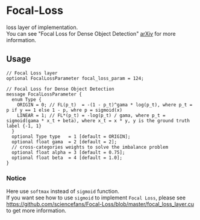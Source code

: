 # Focal-Loss
loss layer of implementation.  
You can see "Focal Loss for Dense Object Detection" [arXiv](https://arxiv.org/abs/1708.02002) for more information.  

## Usage

```
// Focal Loss layer
optional FocalLossParameter focal_loss_param = 124;

// Focal Loss for Dense Object Detection
message FocalLossParameter {
  enum Type {
    ORIGIN = 0; // FL(p_t)  = -(1 - p_t)^gama * log(p_t), where p_t = p if y == 1 else 1 - p, whre p = sigmoid(x)
    LINEAR = 1; // FL*(p_t) = -log(p_t) / gama, where p_t = sigmoid(gama * x_t + beta), where x_t = x * y, y is the ground truth label {-1, 1}
  }
  optional Type type   = 1 [default = ORIGIN]; 
  optional float gama  = 2 [default = 2];
  // cross-categories weights to solve the imbalance problem
  optional float alpha = 3 [default = 0.75]; 
  optional float beta  = 4 [default = 1.0];
}
```

### Notice
Here use `softmax` instead of `sigmoid` function.  
If you want see how to use `sigmoid` to implement `Focal Loss`, please see https://github.com/sciencefans/Focal-Loss/blob/master/focal_loss_layer.cu to get more information.
